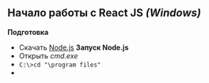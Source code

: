 ## Начало работы с React JS *(Windows)*
**Подготовка**
* Скачать [Node.js](https://nodejs.org/en/) 
**Запуск Node.js**
* Открыть *cmd.exe*
* `C:\>cd "\program files"`
* 
